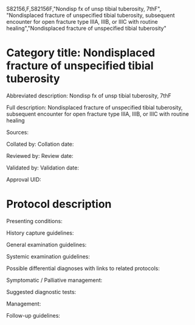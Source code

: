S82156,F,S82156F,"Nondisp fx of unsp tibial tuberosity, 7thF", "Nondisplaced fracture of unspecified tibial tuberosity, subsequent encounter for open fracture type IIIA, IIIB, or IIIC with routine healing","Nondisplaced fracture of unspecified tibial tuberosity"
# Category title: Nondisplaced fracture of unspecified tibial tuberosity

Abbreviated description: Nondisp fx of unsp tibial tuberosity, 7thF

Full description: Nondisplaced fracture of unspecified tibial tuberosity, subsequent encounter for open fracture type IIIA, IIIB, or IIIC with routine healing

Sources:

Collated by:
Collation date:

Reviewed by:
Review date:

Validated by:
Validation date:

Approval UID:

# Protocol description

Presenting conditions:

History capture guidelines:

General examination guidelines:

Systemic examination guidelines:

Possible differential diagnoses with links to related protocols:

Symptomatic / Palliative management:

Suggested diagnostic tests:

Management:

Follow-up guidelines:
